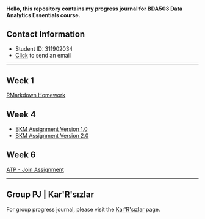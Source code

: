 #### Hello, this repository contains my progress journal for BDA503 Data Analytics Essentials course. 

## Contact Information

* Student ID: 311902034
* [Click](mailto:colako@mef.edu.tr) to send an email

-----------------------------------------------------------------------------------------------

## Week 1

[RMarkdown Homework](https://pjournal.github.io/mef03-oguzcolak/oguz-colak-rmarkdown-homework.html)

## Week 4

* [BKM Assignment Version 1.0](https://pjournal.github.io/mef03-oguzcolak/oguz-colak-bkm-assignment.html)
* [BKM Assignment Version 2.0](https://pjournal.github.io/mef03-oguzcolak/oguz-colak-bkm-assignment-2.html)

## Week 6

[ATP - Join Assignment](https://pjournal.github.io/mef03-oguzcolak/week6-lab-join-assignment.html)

-----------------------------------------------------------------------------------------------

## Group PJ | Kar'R'sızlar

For group progress journal, please visit the [Kar'R'sızlar](https://pjournal.github.io/mef03g-Kar-R-sizlar/) page.
